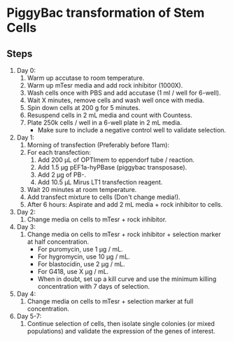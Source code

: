 # PiggyBac transformation of Stem Cells

## Steps

1. Day 0:
    1. Warm up accutase to room temperature.
    2. Warm up mTesr media and add rock inhibitor (1000X).
    3. Wash cells once with PBS and add accutase (1 ml / well for 6-well).
    4. Wait X minutes, remove cells and wash well once with media.
    5. Spin down cells at 200 g for 5 minutes.
    6. Resuspend cells in 2 mL media and count with Countess.
    7. Plate 250k cells / well in a 6-well plate in 2 mL media.
        * Make sure to include a negative control well to validate selection.
2. Day 1:
    1. Morning of transfection (Preferably before 11am):
    2. For each transfection:
        1. Add 200 μL of OPTImem to eppendorf tube / reaction.
        2. Add 1.5 μg pEF1a-hyPBase (piggybac transposase).
        3. Add 2 μg of PB-<Gene of Interest>.
        4. Add 10.5 μL Mirus LT1 transfection reagent.
    3. Wait 20 minutes at room temperature.
    4. Add transfect mixture to cells (Don't change media!).
    5. After 6 hours: Aspirate and add 2 mL media + rock inhibitor to cells.
3. Day 2:
    1. Change media on cells to mTesr + rock inhibitor.
4. Day 3:
    1. Change media on cells to mTesr + rock inhibitor + selection marker at half
       concentration.
        * For puromycin, use 1 μg / mL.
        * For hygromycin, use 10 μg / mL.
        * For blastocidin, use 2 μg / mL.
        * For G418, use X μg / mL.
        * When in doubt, set up a kill curve and use the minimum killing
          concentration with 7 days of selection.
5. Day 4:
    1. Change media on cells to mTesr + selection marker at full concentration.
6. Day 5-7:
    1. Continue selection of cells, then isolate single colonies (or mixed
       populations) and validate the expression of the genes of interest.
